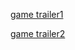 [game trailer1 ](https://www.linkedin.com/posts/uyurucar_ancara-bitirme-projesi-%EF%BD%89%EF%BD%94%EF%BD%93%EF%BD%81%EF%BD%8C%EF%BD%8C%EF%BD%89%EF%BD%8E%EF%BD%99%EF%BD%8F%EF%BD%95%EF%BD%92-activity-7017977950964756480-fPp7?utm_source=share&utm_medium=member_desktop)

[game trailer2](https://www.linkedin.com/posts/uyurucar_%EF%BD%99%EF%BD%8F%EF%BD%95%EF%BD%86%EF%BD%81%EF%BD%8C%EF%BD%8C-activity-7073019427901890561-3Yhj?utm_source=share&utm_medium=member_desktop)

